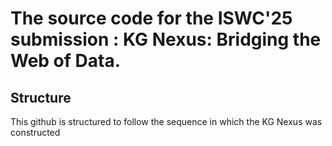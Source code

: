 # The source code for the ISWC'25 submission : KG Nexus: Bridging the Web of Data.

## Structure 

This github is structured to follow the sequence in which the KG Nexus was constructed 
